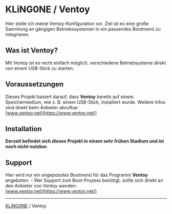 # KLiNG0NE / Ventoy

Hier stelle ich meine Ventoy-Konfiguration vor. Ziel ist es eine große Sammlung an gängigen Betriebssystemen in ein passendes Bootmenü zu integrieren.

## Was ist Ventoy?

Mit Ventoy ist es recht einfach möglich, verschiedene Betriebsysteme direkt von einem USB-Stick zu starten.

## Voraussetzungen

Dieses Projekt basiert darauf, dass **Ventoy** bereits auf einem Speichermedium, wie z. B. einem USB-Stick, installiert wurde. Weitere Infos sind direkt beim Anbieter abrufbar:  
[www.ventoy.net](https://www.ventoy.net/)

## Installation

**Derzeit befindet sich dieses Projekt in einem sehr frühen Stadium und ist noch nicht nutzbar.**

## Support

Hier wird nur ein *angepasstes Bootmenü* für das Programm **Ventoy** angeboten. – Wer Support zum Boot-Prozess benötigt, sollte sich direkt an den Anbieter von Ventoy wenden:  
[www.ventoy.net](https://www.ventoy.net/)

---

[KLiNG0NE](https://github.com/KLiNG0NE) / Ventoy
